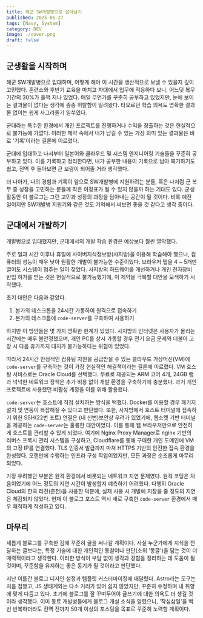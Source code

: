 ```yaml
---
title: 해군 SW개발병으로 살아남기
published: 2025-06-27
tags: [Navy, System]
category: DEV
image: ./cover.png
draft: false
---
```


## 군생활을 시작하며

해군 SW개발병으로 입대하며, 어떻게 해야 이 시간을 생산적으로 보낼 수 있을지 깊이 고민했다. 훈련소와 후반기 교육을 마치고 자대에서 업무에 적응하다 보니, 어느덧 복무 기간의 30%가 훌쩍 지나 있었다. 매일 무언가를 꾸준히 공부하고 있었지만, 눈에 보이는 결과물이 없다는 생각에 종종 허탈함이 밀려왔다. 타오르던 학습 의욕도 명확한 결과물 없이는 쉽게 사그라들기 일쑤였다.

군대라는 특수한 환경에서 개인 프로젝트를 진행하거나 수익을 창출하는 것은 현실적으로 불가능에 가깝다. 이러한 제약 속에서 내가 남길 수 있는 가장 의미 있는 결과물은 바로 '기록'이라는 결론에 이르렀다.

군대에 입대하고 나서부터 일본어와 클라우드 및 시스템 엔지니어링 기술들을 꾸준히 공부하고 있다. 이를 기록하고 정리한다면, 내가 공부한 내용이 기록으로 남아 복기하기도 쉽고, 전역 후 돌아보면 큰 보람이 되어줄 거라 생각했다.

더 나아가, 나의 경험과 기록이 앞으로 SW개발병에 지원하려는 분들, 혹은 나처럼 군 복무 중 성장을 고민하는 분들께 작은 이정표가 될 수 있지 않을까 하는 기대도 있다. 군생활동안 이 블로그는 그런 고민과 성장의 과정을 담아내는 공간이 될 것이다. 비록 예전 일이지만 SW개발병 지원기와 같은 것도 기억해서 써보면 좋을 것 같다고 생각 중이다.


## 군대에서 개발하기

개발병으로 입대했지만, 군대에서의 개발 학습 환경은 예상보다 훨씬 열악했다.

주로 일과 시간 이후나 휴일에 사이버지식정보방(사지방)을 이용해 학습해야 했으나, 컴퓨터의 성능이 매우 낮아 원활한 개발이 불가능한 수준이었다. 브라우저 탭을 4 ~ 5개만 열어도 시스템이 멈추는 일이 잦았다. 사지방의 하드웨어를 개선하거나 개인 전자장비 반입 허가를 받는 것은 현실적으로 불가능했기에, 이 제약을 극복할 대안을 모색하기 시작했다.

초기 대안은 다음과 같았다.

1.  본가의 데스크톱을 24시간 가동하여 원격으로 접속하기
2.  본가의 데스크톱에 `code-server`를 구축하여 사용하기

하지만 이 방안들은 몇 가지 명확한 한계가 있었다. 사지방의 인터넷은 사용자가 몰리는 시간에는 매우 불안정했으며, 개인 PC를 상시 가동할 경우 전기 요금 문제와 더불어 고장 시 다음 휴가까지 대처가 불가능하다는 위험이 있었다.

따라서 24시간 안정적인 컴퓨팅 자원을 공급받을 수 있는 클라우드 가상머신(VM)에 `code-server`를 구축하는 것이 가장 현실적인 해결책이라는 결론에 이르렀다. VM 호스팅 서비스로는 Oracle Cloud를 선택했다. 무료로 제공되는 ARM 코어 4개, 24GB 램과 넉넉한 네트워크 정책은 추가 비용 없이 개발 환경을 구축하기에 충분했다. 과거 개인 프로젝트에 사용했던 비활성 계정을 이를 위해 활용했다.

`code-server`는 호스트에 직접 설치하는 방식을 택했다. Docker를 이용할 경우 패키지 설치 및 연동이 복잡해질 수 있다고 판단했다. 또한, 사지방에서 호스트 터미널에 접속하기 위한 SSH(22번 포트) 연결은 (내 신변)보안상 우려가 있었기에, 웹소켓 기반 터미널을 제공하는 `code-server`는 훌륭한 대안이었다. 이를 통해 웹 브라우저만으로 안전하게 호스트를 관리할 수 있게 되었다. 여기에 Nginx Proxy Manager로 nginx 기반의 리버스 프록시 관리 시스템을 구성하고, Cloudflare를 통해 구매한 개인 도메인에 VM의 고정 IP를 연결했다. TLS 인증서 발급까지 마쳐 HTTPS 기반의 안전한 접속 환경을 완성했다. 오랜만에 수행하는 인프라 구성 작업이었지만, 모든 과정은 순조롭게 마무리되었다.

가장 우려했던 부분은 원격 환경에서 비롯되는 네트워크 지연 문제였다. 원격 코딩은 처음이었기에 어느 정도의 지연 시간이 발생할지 예측하기 어려웠다. 다행히 Oracle Cloud의 한국 리전(춘천)을 사용한 덕분에, 실제 사용 시 개발에 지장을 줄 정도의 지연은 체감되지 않았다. 현재 이 블로그 포스트 역시 새로 구축한 `code-server` 환경에서 매우 쾌적하게 작성하고 있다.

## 마무리

새롭게 블로그를 구축한 김에 꾸준히 글을 써나갈 계획이다. 사실 누군가에게 지식을 전달하는 글보다는, 특정 기술에 대한 개인적인 통찰이나 판단(소위 '똥글')을 담는 것이 더 매력적이라고 생각한다. 이러한 방식이 부담 없이 생각과 경험을 정리하는 데 도움이 될 것이며, 꾸준함을 유지하는 좋은 동기가 될 것이라고 판단했다. 

지난 이틀간 블로그 디자인 설정과 템플릿 커스터마이징에 매달렸다. Astro라는 도구는 처음 접했고, JS 생태계와는 다소 거리가 있어 쉽지 않았지만, 꾸준히 수정하며 내 취향에 맞게 다듬고 있다. 초기에 블로그를 잘 꾸며두어야 글쓰기에 대한 의욕도 더 생길 것이라 생각했다. 이미 동료 개발병들에게 블로그 개설 소식을 알렸으니, '작심삼일'을 백 번 반복하더라도 전역 전까지 50개 이상의 포스팅을 목표로 꾸준히 노력할 계획이다.
